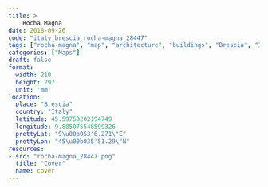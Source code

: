 ```yaml
---
title: > 
    Rocha Magna
date: 2018-09-26
code: "italy_brescia_rocha-magna_28447"
tags: ["rocha-magna", "map", "architecture", "buildings", "Brescia", "Italy"]
categories: ["Maps"]
draft: false
format:
  width: 210
  height: 297
  unit: 'mm'
location:
  place: "Brescia"
  country: "Italy"
  latitude: 45.59758202194749
  longitude: 9.885075548599326
  prettyLat: "9\u00b053'6.271\"E"
  prettyLon: "45\u00b035'51.29\"N"
resources:
- src: "rocha-magna_28447.png"
  title: "Cover"
  name: cover
---
```

